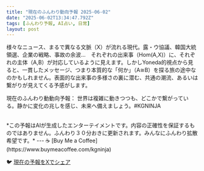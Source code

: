 ```yaml
---
title: "現在のふんわり動向予報 2025-06-02"
date: "2025-06-02T13:34:47.792Z"
tags: [ふんわり予報, AI占い, 日常]
layout: post
---
```



様々なニュース、まるで異なる文脈（X）が流れる現代。露・ウ協議、韓国大統領選、企業の戦略、事故の余波…　それぞれの出来事（Hom(A,X)）に、それぞれの主体（A,B）が対応しているように見えます。しかしYoneda的視点から見ると、一貫したメッセージ、つまり本質的な「何か」（A≅B）を探る旅の途中なのかもしれません。表面的な出来事の多様さの裏に潜む、共通の潮流、あるいは繋がりが見えてくる予感がします。

現在のふんわり動動向予報：
世界は複雑に動きつつも、どこかで繋がっている。静かに変化の兆しを感じ、未来へ備えましょう。#KGNINJA

<br>
*この予報はAIが生成したエンターテイメントです。内容の正確性を保証するものではありません。ふんわり３０分おきに更新されます。みんなにふんわり拡散希望です。*
---
☕️ [Buy Me a Coffee](https://www.buymeacoffee.com/kgninja)

🐦 [現在の予報をXでシェア](https://twitter.com/intent/tweet?text=%E7%8F%BE%E5%9C%A8%E3%81%AE%E3%81%B5%E3%82%93%E3%82%8F%E3%82%8A%E4%BA%88%E5%A0%B1%3A%20%E3%80%8C%E6%A7%98%E3%80%85%E3%81%AA%E3%83%8B%E3%83%A5%E3%83%BC%E3%82%B9%E3%80%81%E3%81%BE%E3%82%8B%E3%81%A7%E7%95%B0%E3%81%AA%E3%82%8B%E6%96%87%E8%84%88%EF%BC%88X%EF%BC%89%E3%81%8C%E6%B5%81%E3%82%8C%E3%82%8B%E7%8F%BE%E4%BB%A3%E3%80%82%E3%80%8D%23KGNINJA%20%E7%B6%9A%E3%81%8D%E3%81%AF%E3%83%96%E3%83%AD%E3%82%B0%E3%81%A7%EF%BC%81%F0%9F%91%87&url=https%3A%2F%2Fkg-ninja.github.io%2FFunwariyoso%2F)
